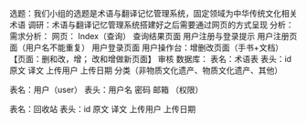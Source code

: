 选题：我们小组的选题是术语与翻译记忆管理系统，固定领域为中华传统文化相关术语
调研：术语与翻译记忆管理系统搭建好之后需要通过网页的方式呈现
分析：
需求分析：
网页：
Index（查询）
查询结果页面
用户注册与登录提示
用户注册页面（用户名不能重复）
用户登录页面
用户操作台：增删改页面（手书+文档）
【页面：删和改，增； 改和增做新页面】
审核
数据库：
表名：术语表
表头：id 原文 译文 上传用户 上传日期 分类（非物质文化遗产、物质文化遗产、其他）

表名：用户（user）
表头：用户名 密码 邮箱
（权限）

表名：回收站
表头：id 原文 译文 上传用户 上传日期
